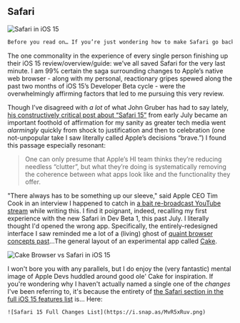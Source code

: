 ## Safari

![Safari in iOS 15](https://i.snap.as/14Xf21CA.png)

```markdown
Before you read on… If you’re just wondering how to make Safari go back to the way it was before, refer back to the first subhead on this page (“The Gist.”)
```

The one commonality in the experience of every single person finishing up their iOS 15 review/overview/guide: we’ve all saved Safari for the very last minute. I am 99% certain the saga surrounding changes to Apple’s native web browser - along with my personal, reactionary gripes spewed along the past two months of iOS 15’s Developer Beta cycle - were the overwhelmingly affirming factors that led to me pursuing this very review. 

Though I’ve disagreed with *a lot* of what John Gruber has had to say lately, [his constructively critical post about “Safari 15”](https://daringfireball.net/2021/07/safari_15_public_betas_for_mac_and_ios) from early July became an important foothold of affirmation for my sanity as greater tech media went *alarmingly* quickly from shock to justification and then to celebration (one not-unpopular take I saw literally called Apple’s decisions “brave.”) I found this passage especially resonant:

> One can only presume that Apple’s HI team thinks they’re reducing needless “clutter”, but what they’re doing is systematically removing the coherence between what apps look like and the functionality they offer.

"There always has to be something up our sleeve," said Apple CEO Tim Cook in an interview I happened to catch in [a bait re-broadcast YouTube stream](https://youtu.be/ki81PEZ3q2U) while writing this. I find it poignant, indeed, recalling my first experience with the new Safari in Dev Beta 1, this past July. I literally thought I'd opened the wrong app. Specifically, the entirely-redesigned interface I saw reminded me a lot of a (living) ghost of [quaint browser concepts past](https://techcrunch.com/2018/01/30/cake-raises-5-million-for-a-swipeable-mobile-browser/)...The general layout of an experimental app called [Cake](https://apps.apple.com/us/app/cake-web-browser/id1163553130).

![Cake Browser vs Safari in iOS 15](https://i.snap.as/nJ6h60ql.png)

I won't bore you with any parallels, but I do enjoy the (very fantastic) mental image of Apple Devs huddled around good ole' Cake for inspiration. If you're wondering why I haven't actually named a single one of the *changes* I've been referring to, it's because the entirety of [the Safari section in the full iOS 15 features list](https://hyp.is/c_RW3hWqEeyuMqOqKTovnQ/www.apple.com/ios/ios-15/features/) is... Here:

`![Safari 15 Full Changes List](https://i.snap.as/MvR5xRuv.png)`

